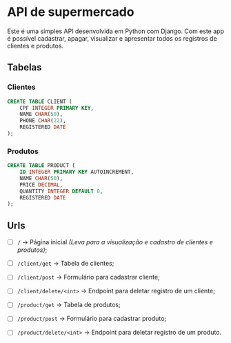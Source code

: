 # API de supermercado
Este é uma simples API desenvolvida em Python com Django. Com este app é possível cadastrar, apagar,
visualizar e apresentar todos os registros de clientes e produtos.

## Tabelas

### Clientes

```SQL
CREATE TABLE CLIENT (
	CPF INTEGER PRIMARY KEY,
	NAME CHAR(50),
	PHONE CHAR(22),
	REGISTERED DATE
);
```

### Produtos

```SQL
CREATE TABLE PRODUCT (
	ID INTEGER PRIMARY KEY AUTOINCREMENT,
	NAME CHAR(50),
	PRICE DECIMAL,
	QUANTITY INTEGER DEFAULT 0,
	REGISTERED DATE
);
```

## Urls
- [ ] `/` -> Página inicial _(Leva para a visualização e cadastro de clientes e produtos)_;

- [ ] `/client/get` -> Tabela de clientes;
- [ ] `/client/post` -> Formulário para cadastrar cliente;
- [ ] `/client/delete/<int>` -> Endpoint para deletar registro de um cliente;

- [ ] `/product/get` -> Tabela de produtos;
- [ ] `/product/post` -> Formulário para cadastrar produto;
- [ ] `/product/delete/<int>` -> Endpoint para deletar registro de um produto.